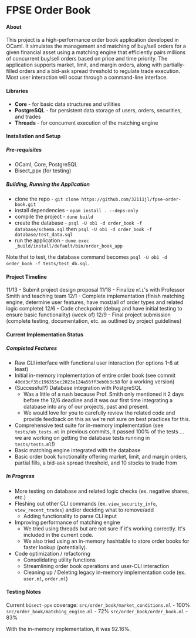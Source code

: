 # FPSE Order Book


#### About
This project is a high-performance order book application developed in OCaml. It simulates the management and matching of buy/sell orders for a given financial asset using a matching engine that efficiently pairs millions of concurrent buy/sell orders based on price and time priority. The application supports market, limit, and margin orders, along with partially-filled orders and a bid-ask spread threshold to regulate trade execution. Most user interaction will occur through a command-line interface.


#### Libraries
- **Core** - for basic data structures and utilities
- **PostgreSQL** - for persistent data storage of users, orders, securities, and trades
- **Threads** - for concurrent execution of the matching engine

#### Installation and Setup
##### Pre-requisites
- OCaml, Core, PostgreSQL
- Bisect_ppx (for testing)

##### Building, Running the Application
- clone the repo - `git clone https://github.com/32111jl/fpse-order-book.git`
- install dependencies - `opam install . --deps-only`
- compile the project - `dune build`
- create the database - `psql -U ob1 -d order_book -f database/schema.sql` then `psql -U ob1 -d order_book -f database/test_data.sql`
- run the application - `dune exec _build/install/default/bin/order_book_app`

Note that to test, the database command becomes `psql -U ob1 -d order_book -f tests/test_db.sql`.

#### Project Timeline
11/13 - Submit project design proposal
11/18 - Finalize `mli`'s with Professor Smith and teaching team
12/1 - Complete implementation (finish matching engine, determine user features, have most/all of order types and related logic complete)
12/6 - Code checkpoint (debug and have initial testing to ensure basic functionality)
(week of) 12/9 - Final project submission (complete testing, documentation, etc. as outlined by project guidelines)

#### Current Implementation Status
##### Completed Features
- Raw CLI interface with functional user interaction (for options 1-6 at least)
- Initial in-memory implementation of entire order book (see commit `40dd3cf35c196355ec2023e124a56ff3eb0b3c58` for a working version)
- (Successful?) Database integration with PostgreSQL
  - Was a little of a rush because Prof. Smith only mentioned it 2 days before the 12/6 deadline and it was our first time integrating a database into any of our projects, past and present.
  - We would love for you to carefully review the related code and provide feedback on this as we're not sure on best practices for this.
- Comprehensive test suite for in-memory implementation (see `tests/ob_tests.ml` in previous commits, it passed 100% of the tests ... we are working on getting the database tests running in `tests/tests.ml`!)
- Basic matching engine integrated with the database
- Basic order book functionality offering market, limit, and margin orders, partial fills, a bid-ask spread threshold, and 10 stocks to trade from

##### In Progress
- More testing on database and related logic checks (ex. negative shares, etc.)
- Fleshing out other CLI commands (ex. `view_security_info`, `view_recent_trades`) and/or deciding what to remove/add
  - Adding functionality to parse CLI input
- Improving performance of matching engine
  - We tried using threads but are not sure if it's working correctly. It's included in the current code.
  - We also tried using an in-memory hashtable to store order books for faster lookup (potentially).
- Code optimization / refactoring
  - Consolidating utility functions
  - Streamlining order book operations and user-CLI interaction
  - Cleaning up / Deleting legacy in-memory implementation code (ex. `user.ml`, `order.ml`)

#### Testing Notes
Current `bisect-ppx` coverage:
`src/order_book/market_conditions.ml` - 100%
`src/order_book/matching_engine.ml` - 72%
`src/order_book/order_book.ml` - 83%

With the in-memory implementation, it was 92.16%.